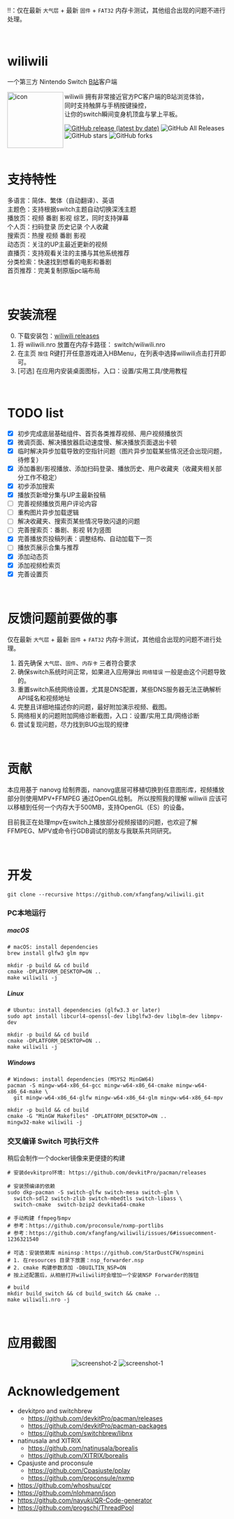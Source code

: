 ‼️：仅在最新 `大气层` + 最新 `固件` + `FAT32` 内存卡测试，其他组合出现的问题不进行处理。

<br>

# wiliwili

一个第三方 Nintendo Switch [B站](https://www.bilibili.com)客户端

<img src="resources/icon/bilibili.png" alt="icon" height="128" width="128" align="left">

wiliwili 拥有非常接近官方PC客户端的B站浏览体验，  
同时支持触屏与手柄按键操控，  
让你的switch瞬间变身机顶盒与掌上平板。
<br>

[![GitHub release (latest by date)](https://img.shields.io/github/v/release/xfangfang/wiliwili)](https://github.com/xfangfang/wiliwili/releases) ![GitHub All Releases](https://img.shields.io/github/downloads/xfangfang/wiliwili/total) ![GitHub stars](https://img.shields.io/github/stars/xfangfang/wiliwili?style=flat) ![GitHub forks](https://img.shields.io/github/forks/xfangfang/wiliwili)

<br>

# 支持特性

多语言：简体、繁体（自动翻译）、英语  
主题色：支持根据switch主题自动切换深浅主题  
播放页：视频 番剧 影视 综艺，同时支持弹幕  
个人页：扫码登录 历史记录 个人收藏  
搜索页：热搜 视频 番剧 影视  
动态页：关注的UP主最近更新的视频  
直播页：支持观看关注的主播与其他系统推荐  
分类检索：快速找到想看的电影和番剧  
首页推荐：完美复制原版pc端布局

<br>

# 安装流程

0. 下载安装包：[wiliwili releases](https://github.com/xfangfang/wiliwili/releases)
1. 将 wiliwili.nro 放置在内存卡路径： switch/wiliwili.nro
2. 在主页 `按住` R键打开任意游戏进入HBMenu，在列表中选择wiliwili点击打开即可。
3. [可选] 在应用内安装桌面图标，入口：设置/实用工具/使用教程

<br>

# TODO list

- [x] 初步完成底层基础组件、首页各类推荐视频、用户视频播放页
- [x] 微调页面、解决播放器启动速度慢、解决播放页面退出卡顿
- [x] 临时解决异步加载导致的空指针问题（图片异步加载某些情况还会出现问题，待修复）
- [x] 添加番剧/影视播放、添加扫码登录、播放历史、用户收藏夹（收藏夹相关部分工作不稳定）
- [x] 初步添加搜索
- [x] 播放页新增分集与UP主最新投稿
- [ ] 完善视频播放页用户评论内容
- [ ] 重构图片异步加载逻辑
- [ ] 解决收藏夹、搜索页某些情况导致闪退的问题
- [ ] 完善搜索页：番剧、影视 转为竖图
- [x] 完善播放页投稿列表：调整结构、自动加载下一页
- [ ] 播放页展示合集与推荐
- [x] 添加动态页
- [x] 添加视频检索页
- [x] 完善设置页

<br>

# 反馈问题前要做的事

仅在最新 `大气层` + 最新 `固件` + `FAT32` 内存卡测试，其他组合出现的问题不进行处理。

1. 首先确保 `大气层`、`固件`、`内存卡` 三者符合要求
2. 确保switch系统时间正常，如果进入应用弹出 `网络错误` 一般是由这个问题导致的。
3. 重置switch系统网络设置，尤其是DNS配置，某些DNS服务器无法正确解析API域名和视频地址
4. 完整且详细地描述你的问题，最好附加演示视频、截图。
5. 网络相关的问题附加网络诊断截图，入口：设置/实用工具/网络诊断
6. 尝试复现问题，尽力找到BUG出现的规律

<br>

# 贡献

本应用基于 nanovg 绘制界面，nanovg底层可移植切换到任意图形库，视频播放部分则使用MPV+FFMPEG 通过OpenGL绘制。
所以按照我的理解 wiliwili 应该可以移植到任何一个内存大于500MB，支持OpenGL（ES）的设备。

目前我正在处理mpv在switch上播放部分视频报错的问题，也欢迎了解 FFMPEG、MPV或命令行GDB调试的朋友与我联系共同研究。

<br>

# 开发

```shell
git clone --recursive https://github.com/xfangfang/wiliwili.git
```

### PC本地运行

##### macOS

```shell
# macOS: install dependencies
brew install glfw3 glm mpv

mkdir -p build && cd build
cmake -DPLATFORM_DESKTOP=ON ..
make wiliwili -j
```

##### Linux

```shell
# Ubuntu: install dependencies (glfw3.3 or later)
sudo apt install libcurl4-openssl-dev libglfw3-dev libglm-dev libmpv-dev

mkdir -p build && cd build
cmake -DPLATFORM_DESKTOP=ON ..
make wiliwili -j
```

##### Windows

```shell
# Windows: install dependencies (MSYS2 MinGW64)
pacman -S mingw-w64-x86_64-gcc mingw-w64-x86_64-cmake mingw-w64-x86_64-make \
  git mingw-w64-x86_64-glfw mingw-w64-x86_64-glm mingw-w64-x86_64-mpv

mkdir -p build && cd build
cmake -G "MinGW Makefiles" -DPLATFORM_DESKTOP=ON ..
mingw32-make wiliwili -j
```

### 交叉编译 Switch 可执行文件

稍后会制作一个docker镜像来更便捷的构建

```shell
# 安装devkitpro环境: https://github.com/devkitPro/pacman/releases

# 安装预编译的依赖
sudo dkp-pacman -S switch-glfw switch-mesa switch-glm \
  switch-sdl2 switch-zlib switch-mbedtls switch-libass \
  switch-cmake  switch-bzip2 devkita64-cmake

# 手动构建 ffmpeg与mpv
# 参考：https://github.com/proconsule/nxmp-portlibs
# 参考：https://github.com/xfangfang/wiliwili/issues/6#issuecomment-1236321540

# 可选：安装依赖库 mininsp：https://github.com/StarDustCFW/nspmini
# 1. 在resources 目录下放置：nsp_forwarder.nsp
# 2. cmake 构建参数添加 -DBUILTIN_NSP=ON
# 按上述配置后，从相册打开wiliwili时会增加一个安装NSP Forwarder的按钮

# build
mkdir build_switch && cd build_switch && cmake ..
make wiliwili.nro -j
```

<br>

# 应用截图

<p align="center">
<img src="docs/images/screenshot-2.png" alt="screenshot-2">
<img src="docs/images/screenshot-1.png" alt="screenshot-1">

</p>

# Acknowledgement

- devkitpro and switchbrew
    - https://github.com/devkitPro/pacman/releases
    - https://github.com/devkitPro/pacman-packages
    - https://github.com/switchbrew/libnx
- natinusala and XITRIX
    - https://github.com/natinusala/borealis
    - https://github.com/XITRIX/borealis
- Cpasjuste and proconsule
    - https://github.com/Cpasjuste/pplay
    - https://github.com/proconsule/nxmp
- https://github.com/whoshuu/cpr
- https://github.com/nlohmann/json
- https://github.com/nayuki/QR-Code-generator
- https://github.com/progschj/ThreadPool
